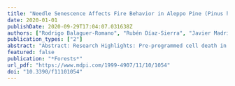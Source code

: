 ```yaml
---
title: "Needle Senescence Affects Fire Behavior in Aleppo Pine (Pinus halepensis Mill.) Stands: A Simulation Study"
date: 2020-01-01
publishDate: 2020-09-29T17:04:07.031638Z
authors: ["Rodrigo Balaguer-Romano", "Rubén Díaz-Sierra", "Javier Madrigal", "Jordi Voltas", "Víctor Resco de Dios"]
publication_types: ["2"]
abstract: "Abstract: Research Highlights: Pre-programmed cell death in old Aleppo pine needles leads to low moisture contents in the forest canopy in July, the time when fire activity nears its peak in the Western Mediterranean Basin. Here, we show, for the first time, that such needle senescence may increase fire behavior and thus is a potential mechanism explaining why the bulk of the annual burned area in the region occurs in early summer. Background and Objectives: The brunt of the fire season in the Western Mediterranean Basin occurs at the beginning of July, when live fuel moisture content is near its maximum. Here, we test whether a potential explanation to this conundrum lies in Aleppo pine needle senescence, a result of pre-programmed cell death in 3-years-old needles, which typically occurs in the weeks preceding the peak in the burned area. Our objective was to simulate the effects of needle senescence on fire behavior. Materials and Methods: We simulated the effects of needle senescence on canopy moisture and structure. Fire behavior was simulated across different phenological scenarios and for two highly contrasting Aleppo pine stand structures, a forest, and a shrubland. Wildfire behavior simulations were done with BehavePlus6 across a wide range of wind speeds and of dead fine surface fuel moistures. Results: The transition from surface to passive crown fire occurred at lower wind speeds under simulated needle senescence in the forest and in the shrubland. Transitions to active crown fire only occurred in the shrubland under needle senescence. Maximum fire intensity and severity were always recorded in the needle senescence scenario. Conclusions: Aleppo pine needle senescence may enhance the probability of crown fire development at the onset of the fire season, and it could partly explain the concentration of fire activity in early July in the Western Mediterranean Basin."
featured: false
publication: "*Forests*"
url_pdf: "https://www.mdpi.com/1999-4907/11/10/1054"
doi: "10.3390/f11101054"
---
```


